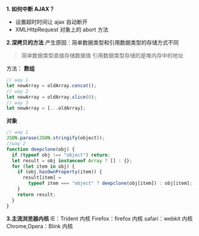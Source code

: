 **1. 如何中断 AJAX？**

- 设置超时时间让 ajax 自动断开
- XMLHttpRequest 对象上的 abort 方法

**2.深拷贝的方法**
产生原因：简单数据类型和引用数据类型的存储方式不同

> 简单数据类型直接存储数据值
> 引用数据类型存储的是堆内存中的地址

方法：
**数组**

```javascript
// way 1
let newArray = oldArray.concat();
// way 2
let newArray = oldArray.slice(0);
// way 3
let newArray = [...oldArray];
```

**对象**

```javascript
// way 1
JSON.parase(JSON.stringify(object));
//way 2
function deepclone(obj) {
  if (typeof obj !== "object") return;
  let result = obj instanceof Array ? [] : {};
  for (let item in obj) {
    if (obj.hasOwnProperty(item)) {
      result[item] =
        typeof item === "object" ? deepclone(obj[item]) : obj[item];
    }
    return result;
  }
}
```

**3.主流浏览器内核**
IE：Trident 内核
Firefox：firefox 内核
safari：webkit 内核
Chrome,Opera：Blink 内核
